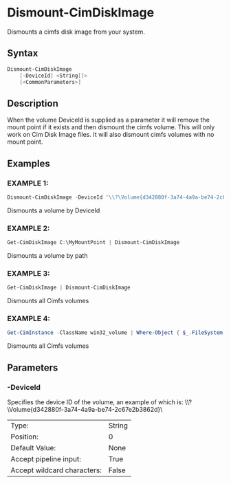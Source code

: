# Dismount-CimDiskImage

Dismounts a cimfs disk image from your system.

## Syntax

```PowerShell
Dismount-CimDiskImage
    [-DeviceId] <String[]>
    [<CommonParameters>]
```

## Description

When the volume DeviceId is supplied as a parameter it will remove the mount point if it exists and then dismount the cimfs volume. This will only work on Cim Disk Image files.  It will also dismount cimfs volumes with no mount point.

## Examples

### EXAMPLE 1:

```PowerShell
Dismount-CimDiskImage -DeviceId '\\?\Volume{d342880f-3a74-4a9a-be74-2c67e2b3862d}\'
```

Dismounts a volume by DeviceId

### EXAMPLE 2:

```PowerShell
Get-CimDiskImage C:\MyMountPoint | Dismount-CimDiskImage
```

Dismounts a volume by path

### EXAMPLE 3:

```PowerShell
Get-CimDiskImage | Dismount-CimDiskImage
```

Dismounts all Cimfs volumes

### EXAMPLE 4:

```PowerShell
Get-CimInstance -ClassName win32_volume | Where-Object { $_.FileSystem -eq 'cimfs' } | Dismount-CimDiskImage
```

Dismounts all Cimfs volumes

## Parameters

### -DeviceId

Specifies the device ID of the volume, an example of which is: \\\\?\Volume{d342880f-3a74-4a9a-be74-2c67e2b3862d}\

|  | |
|---|---|
| Type:    | String |
| Position: | 0 |
| Default Value: | None |
| Accept pipeline input: | True |
| Accept wildcard characters: | False |
